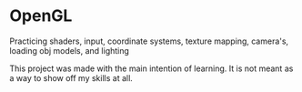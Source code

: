 # OpenGL
 Practicing shaders, input, coordinate systems, texture mapping, camera's, loading obj models, and lighting

This project was made with the main intention of learning. It is not meant as a way to show off my skills at all.
